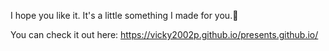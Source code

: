 
I hope you like it. It's a little something I made for you.🎁

You can check it out here: https://vicky2002p.github.io/presents.github.io/
